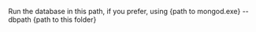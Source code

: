 Run the database in this path, if you prefer, using
{path to mongod.exe} --dbpath {path to this folder}